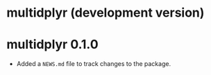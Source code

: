 # multidplyr (development version)

# multidplyr 0.1.0

* Added a `NEWS.md` file to track changes to the package.
